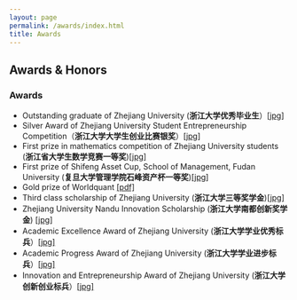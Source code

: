 ```yaml
---
layout: page
permalink: /awards/index.html
title: Awards
---
```


## Awards & Honors

### Awards

- Outstanding graduate of Zhejiang University (**浙江大学优秀毕业生**）[[jpg]](https://drive.google.com/file/d/1GHmktbpWHJW41lYepnNar0FPQYDXb7Hk/view?usp=drive_link)
- Silver Award of Zhejiang University Student Entrepreneurship Competition（**浙江大学大学生创业比赛银奖**）[[jpg]](https://drive.google.com/file/d/1jWfy4ZRIbLzU7fuepH3gvgH08ODmgC7C/view?usp=drive_link)
- First prize in mathematics competition of Zhejiang University students (**浙江省大学生数学竞赛一等奖**)[[jpg]](https://drive.google.com/file/d/1myWvqjVlsQ9Q8ulyqX0YdYBa0TqHXdlg/view?usp=drive_link)
- First prize of Shifeng Asset Cup, School of Management, Fudan University (**复旦大学管理学院石峰资产杯一等奖**)[[jpg]](https://drive.google.com/file/d/1WfyqphCWVHWago7WwApNffW48Obp6cZ_/view?usp=drive_link)
- Gold prize of Worldquant [[pdf]](https://drive.google.com/file/d/1ciqsrvB7sw7VYDY8-C9Oulsye0mM3TJm/view?usp=drive_link)
- Third class scholarship of Zhejiang University (**浙江大学三等奖学金**)[[jpg]](https://drive.google.com/file/d/1UncQkZNUUmXD2lttRi9wtepgkKkOA5LC/view?usp=drive_link)
- Zhejiang University Nandu Innovation Scholarship (**浙江大学南都创新奖学金**) [[jpg]](https://drive.google.com/file/d/1Dy8WRuQ1q3Hg2HkHXPz2W1gJak8E1X2e/view?usp=drive_link)
- Academic Excellence Award of Zhejiang University (**浙江大学学业优秀标兵**）[[jpg]](https://drive.google.com/file/d/1xidhoi5zbPEr0dDDnYgjx4ItOqIXKiBL/view?usp=drive_link)
- Academic Progress Award of Zhejiang University (**浙江大学学业进步标兵**）[[jpg]](https://drive.google.com/file/d/10ib4wa-8tbjHdjhogDXhjrLspPZ5NVrS/view?usp=drive_link)
- Innovation and Entrepreneurship Award of Zhejiang University (**浙江大学创新创业标兵**）[[jpg]](https://drive.google.com/file/d/1ctK99RjlBmHiMoCO50kfBbmu-Qa2taJg/view?usp=drive_link)
  

  




